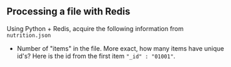 ## Processing a file with Redis

Using Python + Redis, acquire the following information from `nutrition.json`

- Number of "items" in the file. More exact, how many items have unique id's? Here is the id from the first item `"_id" : "01001"`.
